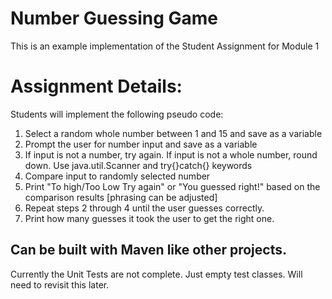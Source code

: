 # Number Guessing Game 
This is an example implementation of the Student Assignment for Module 1

# Assignment Details:
Students will implement the following pseudo code:

1) Select a random whole number between 1 and 15 and save as a variable
2) Prompt the user for number input and save as a variable
3) If input is not a number, try again. If input is not a whole number, round down.
    Use java.util.Scanner and try{}catch{} keywords
4) Compare input to randomly selected number
5) Print "To high/Too Low Try again" or "You guessed right!" based on the comparison results [phrasing can be adjusted]
6) Repeat steps 2 through 4 until the user guesses correctly.
7) Print how many guesses it took the user to get the right one.

## Can be built with Maven like other projects.
Currently the Unit Tests are not complete. Just empty test classes. Will need to revisit this later.